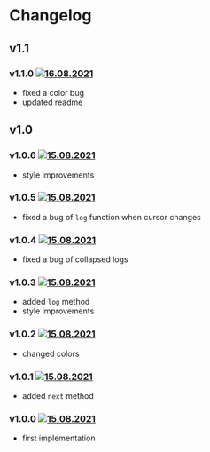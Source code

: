 # Changelog

## v1.1

### v1.1.0 [![16.08.2021](https://img.shields.io/date/1629062169)](https://github.com/d8corp/watch-state/tree/v1.1.0)

- fixed a color bug
- updated readme

## v1.0

### v1.0.6 [![15.08.2021](https://img.shields.io/date/1629058441)](https://github.com/d8corp/watch-state/tree/v1.0.6)

- style improvements

### v1.0.5 [![15.08.2021](https://img.shields.io/date/1629052829)](https://github.com/d8corp/watch-state/tree/v1.0.5)

- fixed a bug of `log` function when cursor changes

### v1.0.4 [![15.08.2021](https://img.shields.io/date/1629052211)](https://github.com/d8corp/watch-state/tree/v1.0.4)

- fixed a bug of collapsed logs

### v1.0.3 [![15.08.2021](https://img.shields.io/date/1629051034)](https://github.com/d8corp/watch-state/tree/v1.0.3)

- added `log` method
- style improvements

### v1.0.2 [![15.08.2021](https://img.shields.io/date/1629044426)](https://github.com/d8corp/watch-state/tree/v1.0.2)

- changed colors

### v1.0.1 [![15.08.2021](https://img.shields.io/date/1629040696)](https://github.com/d8corp/watch-state/tree/v1.0.1)

- added `next` method

### v1.0.0 [![15.08.2021](https://img.shields.io/date/1629026387)](https://github.com/d8corp/watch-state/tree/v1.0.0)

- first implementation
